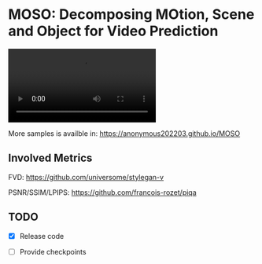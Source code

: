 # MOSO: Decomposing MOtion, Scene and Object for Video Prediction



<video controls>
    <source id="mp4" src="RoboNet256x_2to10_n10.mp4" type="video/mp4">
</video>


More samples is availble in: https://anonymous202203.github.io/MOSO

## Involved Metrics
FVD: https://github.com/universome/stylegan-v

PSNR/SSIM/LPIPS: https://github.com/francois-rozet/piqa

## TODO
- [x] Release code
- [ ] Provide checkpoints

